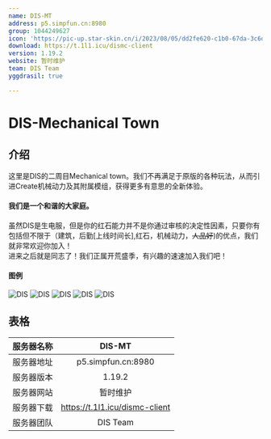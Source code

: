 ```yaml
---
name: DIS-MT
address: p5.simpfun.cn:8980 
group: 1044249627
icon: 'https://pic-up.star-skin.cn/i/2023/08/05/dd2fe620-c1b0-67da-3c6d-1281ccb8df31.png'
download: https://t.1l1.icu/dismc-client
version: 1.19.2
website: 暂时维护
team: DIS Team
yggdrasil: true

---
```

# DIS-Mechanical Town

## 介绍

这里是DIS的二周目Mechanical town。我们不再满足于原版的各种玩法，从而引进Create机械动力及其附属模组，获得更多有意思的全新体验。
#### 我们是一个和谐的大家庭。
虽然DIS是生电服，但是你的红石能力并不是你通过审核的决定性因素，只要你有包括但不限于（建筑，后勤[上线时间长],红石，机械动力，~~人品好~~)的优点，我们就非常欢迎你加入！\
进来之后就是同志了！我们正属开荒盛季，有兴趣的速速加入我们吧！

#### 图例
![DIS](https://pic-up.star-skin.cn/i/2023/08/07/90fce5dc-7bb1-b689-4212-307d42f4eb93.png)
![DIS](https://pic-up.star-skin.cn/i/2023/08/07/827e8900-87dc-5f7f-bc6c-5a9c77903cd3.png)
![DIS](https://pic-up.star-skin.cn/i/2023/08/07/2c0d68d0-5ed2-6be9-cb0c-dab243a2cc95.png)
![DIS](https://pic-up.star-skin.cn/i/2023/08/07/0048abfd-ebca-2e71-731c-dfa243fe0db8.png)
![DIS](https://pic-up.star-skin.cn/i/2023/08/07/0048abfd-ebca-2e71-731c-dfa243fe0db8.png)

## 表格

| 服务器名称 | DIS-MT |
| :---: | :---: |
| 服务器地址 | p5.simpfun.cn:8980 |
| 服务器版本 | 1.19.2 |
| 服务器网站 | 暂时维护 |
| 服务器下载 | https://t.1l1.icu/dismc-client |
| 服务器团队 | DIS Team |
